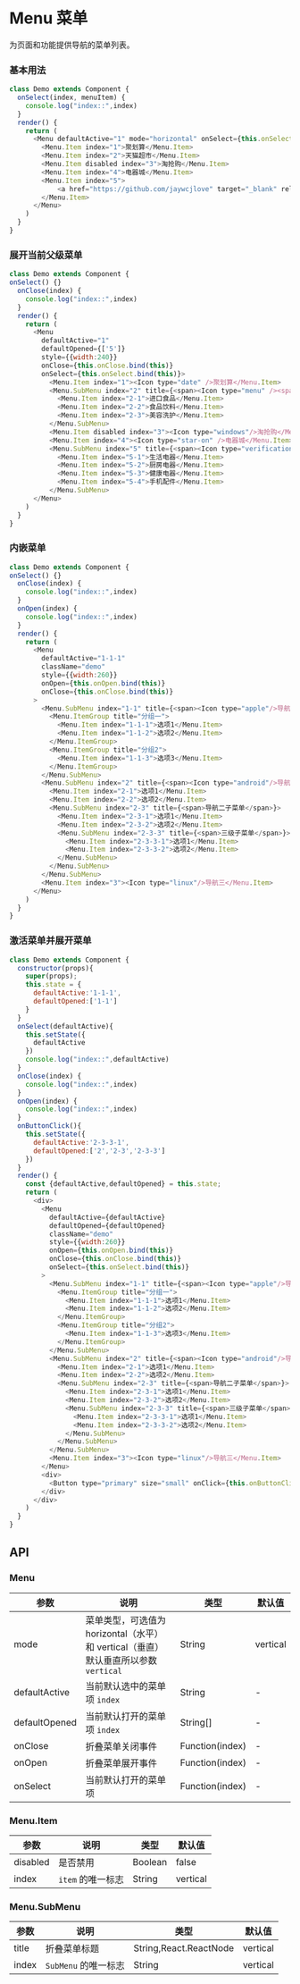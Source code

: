 Menu 菜单
===

为页面和功能提供导航的菜单列表。

### 基本用法

<!--DemoStart--> 
```js
class Demo extends Component {
  onSelect(index, menuItem) {
    console.log("index::",index)
  }
  render() {
    return (
      <Menu defaultActive="1" mode="horizontal" onSelect={this.onSelect.bind(this)}>
        <Menu.Item index="1">聚划算</Menu.Item>
        <Menu.Item index="2">天猫超市</Menu.Item>
        <Menu.Item disabled index="3">淘抢购</Menu.Item>
        <Menu.Item index="4">电器城</Menu.Item>
        <Menu.Item index="5">
            <a href="https://github.com/jaywcjlove" target="_blank" rel="noopener noreferrer">电器城- Link</a>
        </Menu.Item>
      </Menu>
    )
  }
}
```
<!--End-->

### 展开当前父级菜单

<!--DemoStart--> 
```js
class Demo extends Component {
onSelect() {}
  onClose(index) {
    console.log("index::",index)
  }
  render() {
    return (
      <Menu 
        defaultActive="1" 
        defaultOpened={['5']}
        style={{width:240}}
        onClose={this.onClose.bind(this)}
        onSelect={this.onSelect.bind(this)}>
          <Menu.Item index="1"><Icon type="date" />聚划算</Menu.Item>
          <Menu.SubMenu index="2" title={<span><Icon type="menu" /><span>天猫超市</span></span>}>
            <Menu.Item index="2-1">进口食品</Menu.Item>
            <Menu.Item index="2-2">食品饮料</Menu.Item>
            <Menu.Item index="2-3">美容洗护</Menu.Item>
          </Menu.SubMenu>
          <Menu.Item disabled index="3"><Icon type="windows"/>淘抢购</Menu.Item>
          <Menu.Item index="4"><Icon type="star-on" />电器城</Menu.Item>
          <Menu.SubMenu index="5" title={<span><Icon type="verification" /><span>折叠菜单</span></span>}>
            <Menu.Item index="5-1">生活电器</Menu.Item>
            <Menu.Item index="5-2">厨房电器</Menu.Item>
            <Menu.Item index="5-3">健康电器</Menu.Item>
            <Menu.Item index="5-4">手机配件</Menu.Item>
          </Menu.SubMenu>
      </Menu>
    )
  }
}
```
<!--End-->

### 内嵌菜单

<!--DemoStart--> 
```js
class Demo extends Component {
onSelect() {}
  onClose(index) {
    console.log("index::",index)
  }
  onOpen(index) {
    console.log("index::",index)
  }
  render() {
    return (
      <Menu 
        defaultActive="1-1-1" 
        className="demo" 
        style={{width:260}}
        onOpen={this.onOpen.bind(this)} 
        onClose={this.onClose.bind(this)}
      >
        <Menu.SubMenu index="1-1" title={<span><Icon type="apple"/>导航一</span>}>
          <Menu.ItemGroup title="分组一">
            <Menu.Item index="1-1-1">选项1</Menu.Item>
            <Menu.Item index="1-1-2">选项2</Menu.Item>
          </Menu.ItemGroup>
          <Menu.ItemGroup title="分组2">
            <Menu.Item index="1-1-3">选项3</Menu.Item>
          </Menu.ItemGroup>
        </Menu.SubMenu>
        <Menu.SubMenu index="2" title={<span><Icon type="android"/>导航二</span>}>
          <Menu.Item index="2-1">选项1</Menu.Item>
          <Menu.Item index="2-2">选项2</Menu.Item>
          <Menu.SubMenu index="2-3" title={<span>导航二子菜单</span>}>
            <Menu.Item index="2-3-1">选项1</Menu.Item>
            <Menu.Item index="2-3-2">选项2</Menu.Item>
            <Menu.SubMenu index="2-3-3" title={<span>三级子菜单</span>}>
              <Menu.Item index="2-3-3-1">选项1</Menu.Item>
              <Menu.Item index="2-3-3-2">选项2</Menu.Item>
            </Menu.SubMenu>
          </Menu.SubMenu>
        </Menu.SubMenu>
        <Menu.Item index="3"><Icon type="linux"/>导航三</Menu.Item>
      </Menu>
    )
  }
}
```
<!--End-->

### 激活菜单并展开菜单

<!--DemoStart--> 
```js
class Demo extends Component {
  constructor(props){
    super(props);
    this.state = {
      defaultActive:'1-1-1',
      defaultOpened:['1-1']
    }
  }
  onSelect(defaultActive){
    this.setState({
      defaultActive
    })
    console.log("index::",defaultActive)
  }
  onClose(index) {
    console.log("index::",index)
  }
  onOpen(index) {
    console.log("index::",index)
  }
  onButtonClick(){
    this.setState({
      defaultActive:'2-3-3-1',
      defaultOpened:['2','2-3','2-3-3']
    })
  }
  render() {
    const {defaultActive,defaultOpened} = this.state;
    return (
      <div>
        <Menu 
          defaultActive={defaultActive}
          defaultOpened={defaultOpened}
          className="demo" 
          style={{width:260}}
          onOpen={this.onOpen.bind(this)} 
          onClose={this.onClose.bind(this)}
          onSelect={this.onSelect.bind(this)}
        >
          <Menu.SubMenu index="1-1" title={<span><Icon type="apple"/>导航一</span>}>
            <Menu.ItemGroup title="分组一">
              <Menu.Item index="1-1-1">选项1</Menu.Item>
              <Menu.Item index="1-1-2">选项2</Menu.Item>
            </Menu.ItemGroup>
            <Menu.ItemGroup title="分组2">
              <Menu.Item index="1-1-3">选项3</Menu.Item>
            </Menu.ItemGroup>
          </Menu.SubMenu>
          <Menu.SubMenu index="2" title={<span><Icon type="android"/>导航二</span>}>
            <Menu.Item index="2-1">选项1</Menu.Item>
            <Menu.Item index="2-2">选项2</Menu.Item>
            <Menu.SubMenu index="2-3" title={<span>导航二子菜单</span>}>
              <Menu.Item index="2-3-1">选项1</Menu.Item>
              <Menu.Item index="2-3-2">选项2</Menu.Item>
              <Menu.SubMenu index="2-3-3" title={<span>三级子菜单</span>}>
                <Menu.Item index="2-3-3-1">选项1</Menu.Item>
                <Menu.Item index="2-3-3-2">选项2</Menu.Item>
              </Menu.SubMenu>
            </Menu.SubMenu>
          </Menu.SubMenu>
          <Menu.Item index="3"><Icon type="linux"/>导航三</Menu.Item>
        </Menu>
        <div>
          <Button type="primary" size="small" onClick={this.onButtonClick.bind(this)}>激活选项2菜单</Button>
        </div>
      </div>
    )
  }
}
```
<!--End-->

## API

### Menu

| 参数 | 说明 | 类型 | 默认值 |
|--------- |-------- |--------- |-------- |
| mode | 菜单类型，可选值为 horizontal（水平） 和 vertical（垂直） 默认垂直所以参数`vertical`   | String | vertical |
| defaultActive | 当前默认选中的菜单项 `index` | String | - |
| defaultOpened | 当前默认打开的菜单项 `index` | String[] | - |
| onClose | 折叠菜单关闭事件 | Function(index) | - |
| onOpen | 折叠菜单展开事件 | Function(index) | - |
| onSelect | 当前默认打开的菜单项 | Function(index) | - |

### Menu.Item

| 参数 | 说明 | 类型 | 默认值 |
|--------- |-------- |--------- |-------- |
| disabled | 是否禁用 | Boolean | false |
| index | `item` 的唯一标志 | String | vertical |

### Menu.SubMenu

| 参数 | 说明 | 类型 | 默认值 |
|--------- |-------- |--------- |-------- |
| title | 折叠菜单标题 | String,React.ReactNode | vertical |
| index | `SubMenu` 的唯一标志 | String | vertical |



